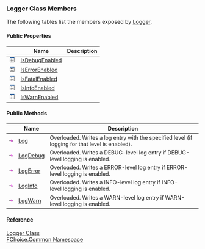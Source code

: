 ﻿### Logger Class Members

The following tables list the members exposed by [Logger](FChoice.Common~FChoice.Common.Logger.md).

#### Public Properties

|   | Name | Description |
| --- | --- | --- |
| ![Public Property](dotnetimages/publicProperty.png) | [IsDebugEnabled](FChoice.Common~FChoice.Common.Logger~IsDebugEnabled.md) |   |
| ![Public Property](dotnetimages/publicProperty.png) | [IsErrorEnabled](FChoice.Common~FChoice.Common.Logger~IsErrorEnabled.md) |   |
| ![Public Property](dotnetimages/publicProperty.png) | [IsFatalEnabled](FChoice.Common~FChoice.Common.Logger~IsFatalEnabled.md) |   |
| ![Public Property](dotnetimages/publicProperty.png) | [IsInfoEnabled](FChoice.Common~FChoice.Common.Logger~IsInfoEnabled.md) |   |
| ![Public Property](dotnetimages/publicProperty.png) | [IsWarnEnabled](FChoice.Common~FChoice.Common.Logger~IsWarnEnabled.md) |   |



#### Public Methods

|   | Name | Description |
| --- | --- | --- |
| ![Public Method](dotnetimages/publicMethod.png) | [Log](FChoice.Common~FChoice.Common.Logger~Log.md) | Overloaded. Writes a log entry with the specified level (if logging for that level is enabled).   |
| ![Public Method](dotnetimages/publicMethod.png) | [LogDebug](FChoice.Common~FChoice.Common.Logger~LogDebug.md) | Overloaded. Writes a DEBUG-level log entry if DEBUG-level logging is enabled.   |
| ![Public Method](dotnetimages/publicMethod.png) | [LogError](FChoice.Common~FChoice.Common.Logger~LogError.md) | Overloaded. Writes a ERROR-level log entry if ERROR-level logging is enabled.   |
| ![Public Method](dotnetimages/publicMethod.png) | [LogInfo](FChoice.Common~FChoice.Common.Logger~LogInfo.md) | Overloaded. Writes a INFO-level log entry if INFO-level logging is enabled.   |
| ![Public Method](dotnetimages/publicMethod.png) | [LogWarn](FChoice.Common~FChoice.Common.Logger~LogWarn.md) | Overloaded. Writes a WARN-level log entry if WARN-level logging is enabled.   |





#### Reference

[Logger Class](FChoice.Common~FChoice.Common.Logger.md)  
[FChoice.Common Namespace](FChoice.Common~FChoice.Common_namespace.md)